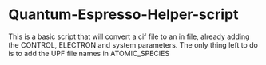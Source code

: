 # Quantum-Espresso-Helper-script
This is a basic script that will convert a cif file to an in file, already adding the CONTROL, ELECTRON and system parameters.
The only thing left to do is to add the UPF file names in ATOMIC_SPECIES
